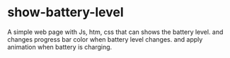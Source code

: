 # show-battery-level
A simple web page with Js, htm, css that can shows the battery level. and changes progress bar color when battery level changes. and apply animation when battery is charging.
